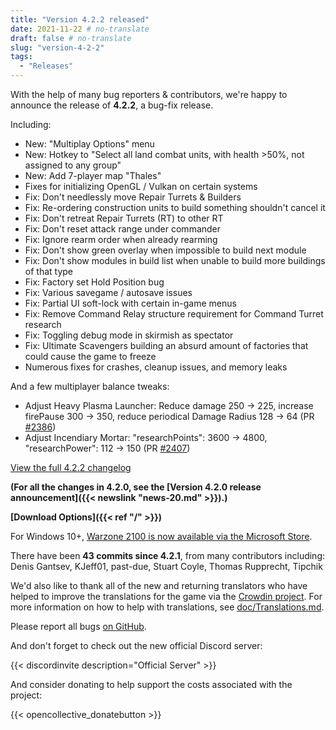 ```yaml
---
title: "Version 4.2.2 released"
date: 2021-11-22 # no-translate
draft: false # no-translate
slug: "version-4-2-2"
tags:
  - "Releases"
---
```


With the help of many bug reporters & contributors, we're happy to announce the release of **4.2.2**, a bug-fix release.

Including:
- New: "Multiplay Options" menu
- New: Hotkey to "Select all land combat units, with health >50%, not assigned to any group"
- New: Add 7-player map "Thales"
- Fixes for initializing OpenGL / Vulkan on certain systems
- Fix: Don't needlessly move Repair Turrets & Builders
- Fix: Re-ordering construction units to build something shouldn't cancel it
- Fix: Don't retreat Repair Turrets (RT) to other RT
- Fix: Don't reset attack range under commander
- Fix: Ignore rearm order when already rearming
- Fix: Don't show green overlay when impossible to build next module
- Fix: Don't show modules in build list when unable to build more buildings of that type
- Fix: Factory set Hold Position bug
- Fix: Various savegame / autosave issues
- Fix: Partial UI soft-lock with certain in-game menus
- Fix: Remove Command Relay structure requirement for Command Turret research
- Fix: Toggling debug mode in skirmish as spectator
- Fix: Ultimate Scavengers building an absurd amount of factories that could cause the game to freeze
- Numerous fixes for crashes, cleanup issues, and memory leaks

And a few multiplayer balance tweaks:
- Adjust Heavy Plasma Launcher: Reduce damage 250 -> 225, increase firePause 300 -> 350, reduce periodical Damage Radius 128 -> 64 (PR [#2386](https://github.com/Warzone2100/warzone2100/pull/2386))
- Adjust Incendiary Mortar: "researchPoints": 3600 -> 4800, "researchPower": 112 -> 150 (PR [#2407](https://github.com/Warzone2100/warzone2100/pull/2407))

[View the full 4.2.2 changelog](https://github.com/Warzone2100/warzone2100/raw/4.2.2/ChangeLog)

**(For all the changes in 4.2.0, see the [Version 4.2.0 release announcement]({{< newslink "news-20.md" >}}).)**

**[Download Options]({{< ref "/" >}})**

For Windows 10+, [Warzone 2100 is now available via the Microsoft Store](https://www.microsoft.com/store/apps/9MW0Z4MPCS8C).

There have been **43 commits since 4.2.1**, from many contributors including: Denis Gantsev, KJeff01, past-due, Stuart Coyle, Thomas Rupprecht, Tipchik

We'd also like to thank all of the new and returning translators who have helped to improve the translations for the game via the [Crowdin project](https://crowdin.com/project/warzone2100). For more information on how to help with translations, see [doc/Translations.md](https://github.com/Warzone2100/warzone2100/blob/master/doc/Translations.md#how-do-i-help-translate).

Please report all bugs [on GitHub](https://github.com/Warzone2100/warzone2100/issues).

And don't forget to check out the new official Discord server:

{{< discordinvite description="Official Server" >}}

And consider donating to help support the costs associated with the project:

{{< opencollective_donatebutton >}}
